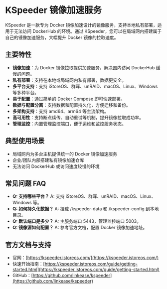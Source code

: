 # KSpeeder 镜像加速服务

KSpeeder 是一款专为 Docker 镜像加速设计的镜像服务，支持本地私有部署，适用于无法访问 DockerHub 的环境。通过 KSpeeder，您可以在局域网内搭建属于自己的镜像加速服务，大幅提升 Docker 镜像的拉取速度。

## 主要特性

- **镜像加速**：为 Docker 镜像拉取提供加速服务，解决国内访问 DockerHub 缓慢的问题。
- **私有部署**：支持在本地或局域网内私有部署，数据更安全。
- **多平台支持**：支持 iStoreOS、群晖、unRAID、macOS、Linux、Windows 等多种平台。
- **易于配置**：通过简单的 Docker Compose 即可快速部署。
- **数据与配置分离**：支持数据和配置持久化，方便迁移和备份。
- **多架构支持**：支持 amd64、arm64 等主流架构。
- **高可用性**：支持断点续传、自动重试等机制，提升镜像拉取成功率。
- **管理监控**：内置管理监控端口，便于运维和监控服务状态。

## 典型使用场景

- 局域网内为多台主机提供统一的 Docker 镜像加速服务
- 企业/团队内部搭建私有镜像加速仓库
- 无法访问 DockerHub 或访问速度较慢的环境


## 常见问题 FAQ

- **Q: 支持哪些平台？**
  A: 支持 iStoreOS、群晖、unRAID、macOS、Linux、Windows 等。
- **Q: 如何持久化数据？**
  A: 挂载 /kspeeder-data 和 /kspeeder-config 到本地目录。
- **Q: 默认端口是多少？**
  A: 主服务端口 5443，管理监控端口 5003。
- **Q: 镜像源如何配置？**
  A: 参考官方文档，配置 Docker 镜像加速地址。

## 官方文档与支持

- 官网：[https://kspeeder.istoreos.com/](https://kspeeder.istoreos.com/)
- 快速开始指南：[https://kspeeder.istoreos.com/guide/getting-started.html](https://kspeeder.istoreos.com/guide/getting-started.html)
- GitHub：[https://github.com/linkease/kspeeder](https://github.com/linkease/kspeeder) 